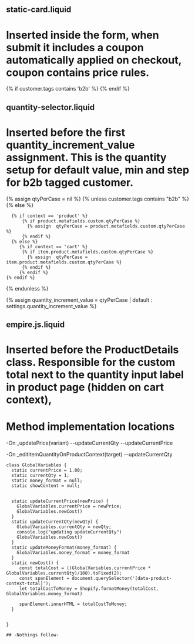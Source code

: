 
## static-card.liquid
# Inserted inside the form, when submit it includes a coupon automatically applied on checkout, coupon contains price rules.
{% if customer.tags contains 'b2b' %}
  <input type="hidden" name="discount" value="b2b">
{% endif %}

## quantity-selector.liquid
# Inserted before the first quantity_increment_value assignment. This is the quantity setup for default value, min and step for b2b tagged customer.

{% assign qtyPerCase = nil %}
{% unless  customer.tags contains "b2b" %}
     <script>
          console.log("is not b2b ")
      </script>
    {% else %}

      {% if context == 'product' %}
          {% if product.metafields.custom.qtyPerCase %}
            {% assign  qtyPerCase = product.metafields.custom.qtyPerCase %}
          {% endif %}
      {% else %}
         {% if context == 'cart' %}
          {% if item.product.metafields.custom.qtyPerCase %}
            {% assign  qtyPerCase = item.product.metafields.custom.qtyPerCase %}
          {% endif %}
         {% endif %}
    {% endif %}
  
{% endunless %}

{% assign quantity_increment_value =  qtyPerCase | default  : settings.quantity_increment_value %}

## empire.js.liquid
# Inserted before the ProductDetails class. Responsible for the custom total next to the quantity input label in product page (hidden on cart context), 
# Method implementation locations
-On _updatePrice(variant) 
--updateCurrentQty
--updateCurrentPrice

-On _editItemQuantityOnProductContext(target)
--updateCurrentQty

    class GlobalVariables {
      static currentPrice = 1.00;
      static currentQty = 1;
      static money_format = null;
      static showContent = null;
      
    
      static updateCurrentPrice(newPrice) {
        GlobalVariables.currentPrice = newPrice;
        GlobalVariables.newCost()
      }
      static updateCurrentQty(newQty) {
        GlobalVariables.currentQty = newQty;
        console.log("updating updateCurrentQty")
        GlobalVariables.newCost()
      }
      static updateMoneyFormat(money_format) {
        GlobalVariables.money_format = money_format
      }
      static newCost() {
         const totalCost = ((GlobalVariables.currentPrice * GlobalVariables.currentQty)/100).toFixed(2);  
         const spanElement = document.querySelector('[data-product-context-total]');
         let totalCostToMoney = Shopify.formatMoney(totalCost, GlobalVariables.money_format)
       
         spanElement.innerHTML = totalCostToMoney;
      }
      
      
    }

    ## -Nothings follow-